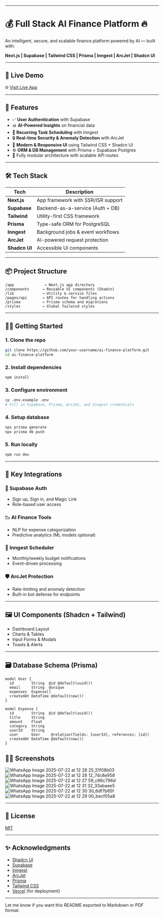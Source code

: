 
---

# 💰 Full Stack AI Finance Platform 🔥

An intelligent, secure, and scalable finance platform powered by AI — built with:

**Next.js | Supabase | Tailwind CSS | Prisma | Inngest | ArcJet | Shadcn UI**

---

## 🚀 Live Demo

🌐 [Visit Live App](https://finexa-aditi-bakshis-projects.vercel.app/)

---

## 🧠 Features

* ✅ **User Authentication** with Supabase
* 📊 **AI-Powered Insights** on financial data
* 📅 **Recurring Task Scheduling** with Inngest
* 🔒 **Real-time Security & Anomaly Detection** with ArcJet
* 🎨 **Modern & Responsive UI** using Tailwind CSS + Shadcn UI
* ⚙️ **ORM & DB Management** with Prisma + Supabase Postgres
* 🧩 Fully modular architecture with scalable API routes

---

## 🛠️ Tech Stack

| Tech          | Description                        |
| ------------- | ---------------------------------- |
| **Next.js**   | App framework with SSR/ISR support |
| **Supabase**  | Backend-as-a-service (Auth + DB)   |
| **Tailwind**  | Utility-first CSS framework        |
| **Prisma**    | Type-safe ORM for PostgreSQL       |
| **Inngest**   | Background jobs & event workflows  |
| **ArcJet**    | AI-powered request protection      |
| **Shadcn UI** | Accessible UI components           |

---

## 📦 Project Structure

```
/app              → Next.js app directory
/components      → Reusable UI components (Shadcn)
/lib             → Utility & service files
/pages/api       → API routes for handling actions
/prisma          → Prisma schema and migrations
/styles          → Global Tailwind styles
```

---

## 🧑‍💻 Getting Started

### 1. Clone the repo

```bash
git clone https://github.com/your-username/ai-finance-platform.git
cd ai-finance-platform
```

### 2. Install dependencies

```bash
npm install
```

### 3. Configure environment

```bash
cp .env.example .env
# Fill in Supabase, Prisma, ArcJet, and Inngest credentials
```

### 4. Setup database

```bash
npx prisma generate
npx prisma db push
```

### 5. Run locally

```bash
npm run dev
```

---

## 🧩 Key Integrations

### 🔐 Supabase Auth

* Sign up, Sign in, and Magic Link
* Role-based user access

### 📉 AI Finance Tools

* NLP for expense categorization
* Predictive analytics (ML models optional)

### 🔁 Inngest Scheduler

* Monthly/weekly budget notifications
* Event-driven processing

### 🛡️ ArcJet Protection

* Rate-limiting and anomaly detection
* Built-in bot defense for endpoints

---

## 🖼️ UI Components (Shadcn + Tailwind)

* Dashboard Layout
* Charts & Tables
* Input Forms & Modals
* Toasts & Alerts

---

## 🗃️ Database Schema (Prisma)

```prisma
model User {
  id        String  @id @default(uuid())
  email     String  @unique
  expenses  Expense[]
  createdAt DateTime @default(now())
}

model Expense {
  id        String  @id @default(uuid())
  title     String
  amount    Float
  category  String
  userId    String
  user      User     @relation(fields: [userId], references: [id])
  createdAt DateTime @default(now())
}
```

## 🧑‍🎓 Screenshots

![WhatsApp Image 2025-07-22 at 12 28 25_51f08b03](https://github.com/user-attachments/assets/de0c2b90-9c0d-418a-aad4-fd2214128161)
![WhatsApp Image 2025-07-22 at 12 28 12_7dc8e958](https://github.com/user-attachments/assets/bc89f39c-d623-4d01-8924-9539b99164ba)
![WhatsApp Image 2025-07-22 at 12 27 59_c66c796d](https://github.com/user-attachments/assets/582babbe-2cd8-4a0e-8f7e-3f87afe97852)
![WhatsApp Image 2025-07-22 at 12 31 32_33abaee5](https://github.com/user-attachments/assets/2f6d77e9-ca30-4461-b95e-1f3ac53b8d39)
![WhatsApp Image 2025-07-22 at 12 30 30_6df7b65f](https://github.com/user-attachments/assets/134ab282-b0c0-4e3a-b1e2-2d5ef87f18de)
![WhatsApp Image 2025-07-22 at 12 29 00_becf05a8](https://github.com/user-attachments/assets/8a356741-d0f9-4932-b95d-89c7ecaa2f3e)


---


## 📄 License

[MIT](./LICENSE)

---

## ✨ Acknowledgments

* [Shadcn UI](https://ui.shadcn.dev/)
* [Supabase](https://supabase.io/)
* [Inngest](https://www.inngest.com/)
* [ArcJet](https://arcjet.com/)
* [Prisma](https://www.prisma.io/)
* [Tailwind CSS](https://tailwindcss.com/)
* [Vercel](https://vercel.com/) (for deployment)

---

Let me know if you want this README exported to Markdown or PDF format.

